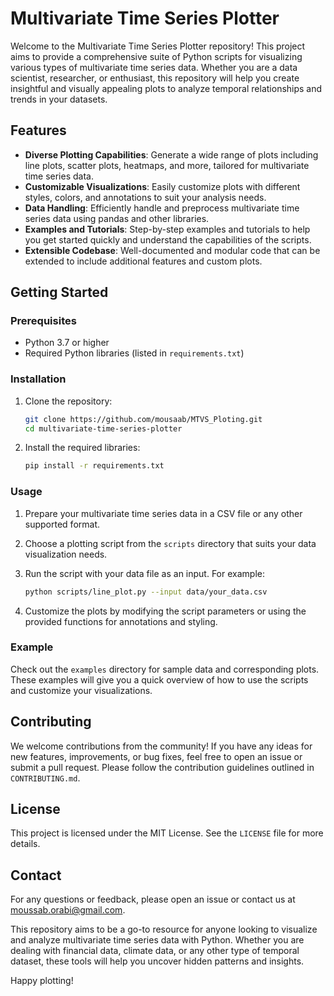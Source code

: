 # Multivariate Time Series Plotter

Welcome to the Multivariate Time Series Plotter repository! This project aims to provide a comprehensive suite of Python scripts for visualizing various types of multivariate time series data. Whether you are a data scientist, researcher, or enthusiast, this repository will help you create insightful and visually appealing plots to analyze temporal relationships and trends in your datasets.

## Features

- **Diverse Plotting Capabilities**: Generate a wide range of plots including line plots, scatter plots, heatmaps, and more, tailored for multivariate time series data.
- **Customizable Visualizations**: Easily customize plots with different styles, colors, and annotations to suit your analysis needs.
- **Data Handling**: Efficiently handle and preprocess multivariate time series data using pandas and other libraries.
- **Examples and Tutorials**: Step-by-step examples and tutorials to help you get started quickly and understand the capabilities of the scripts.
- **Extensible Codebase**: Well-documented and modular code that can be extended to include additional features and custom plots.

## Getting Started

### Prerequisites

- Python 3.7 or higher
- Required Python libraries (listed in `requirements.txt`)

### Installation

1. Clone the repository:
   ```bash
   git clone https://github.com/mousaab/MTVS_Ploting.git
   cd multivariate-time-series-plotter
   ```

2. Install the required libraries:
   ```bash
   pip install -r requirements.txt
   ```

### Usage

1. Prepare your multivariate time series data in a CSV file or any other supported format.
2. Choose a plotting script from the `scripts` directory that suits your data visualization needs.
3. Run the script with your data file as an input. For example:
   ```bash
   python scripts/line_plot.py --input data/your_data.csv
   ```

4. Customize the plots by modifying the script parameters or using the provided functions for annotations and styling.

### Example

Check out the `examples` directory for sample data and corresponding plots. These examples will give you a quick overview of how to use the scripts and customize your visualizations.

## Contributing

We welcome contributions from the community! If you have any ideas for new features, improvements, or bug fixes, feel free to open an issue or submit a pull request. Please follow the contribution guidelines outlined in `CONTRIBUTING.md`.

## License

This project is licensed under the MIT License. See the `LICENSE` file for more details.

## Contact

For any questions or feedback, please open an issue or contact us at [moussab.orabi@gmail.com](mailto:moussab.orabi@gmail.com).





This repository aims to be a go-to resource for anyone looking to visualize and analyze multivariate time series data with Python. Whether you are dealing with financial data, climate data, or any other type of temporal dataset, these tools will help you uncover hidden patterns and insights.

Happy plotting!
